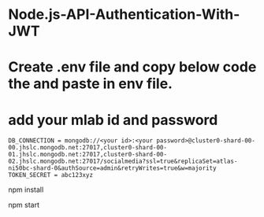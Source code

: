 # Node.js-API-Authentication-With-JWT


# Create .env file and copy below code the and paste in env file.

# add your mlab id and password

    DB_CONNECTION = mongodb://<your id>:<your password>@cluster0-shard-00-00.jhslc.mongodb.net:27017,cluster0-shard-00-01.jhslc.mongodb.net:27017,cluster0-shard-00-     02.jhslc.mongodb.net:27017/socialmedia?ssl=true&replicaSet=atlas-ni50bc-shard-0&authSource=admin&retryWrites=true&w=majority
    TOKEN_SECRET = abc123xyz

 npm install
 
 npm start
